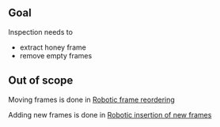 ## Goal

Inspection needs to

- extract honey frame
- remove empty frames

## Out of scope

Moving frames is done in [Robotic frame reordering](https://www.notion.so/Robotic-frame-reordering-63ed095970914d4c8f21f790a0b9c81d?pvs=21)

Adding new frames is done in [Robotic insertion of new frames](https://www.notion.so/Robotic-insertion-of-new-frames-05c253e37262494d9f4214ce8b02230b?pvs=21)